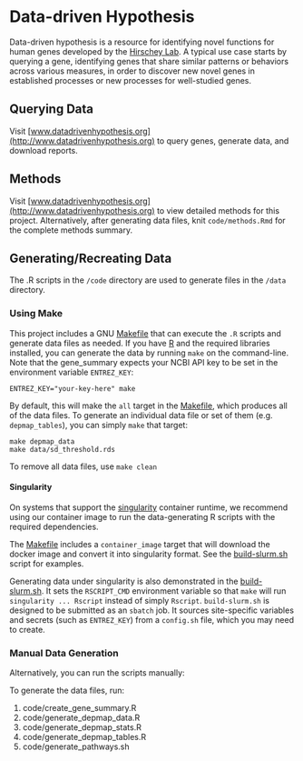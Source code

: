 # Data-driven Hypothesis

Data-driven hypothesis is a resource for identifying novel functions for human genes developed by the [Hirschey Lab](http://www.hirscheylab.org). A typical use case starts by querying a gene, identifying genes that share similar patterns or behaviors across various measures, in order to discover new novel genes in established processes or new processes for well-studied genes.

## Querying Data

Visit [www.datadrivenhypothesis.org](http://www.datadrivenhypothesis.org) to query genes, generate data, and download reports.

## Methods

Visit [www.datadrivenhypothesis.org](http://www.datadrivenhypothesis.org) to view detailed methods for this project. Alternatively, after generating data files, knit `code/methods.Rmd` for the complete methods summary.

## Generating/Recreating Data

The .R scripts in the `/code` directory are used to generate files in the `/data` directory.

### Using Make

This project includes a GNU [Makefile](https://www.gnu.org/software/make/manual/html_node/Introduction.html) that can execute the `.R` scripts and generate data files as needed. If you have [R](https://www.r-project.org) and the required libraries installed, you can generate the data by running `make` on the command-line. Note that the gene\_summary expects your NCBI API key to be set in the environment variable `ENTREZ_KEY`:

```
ENTREZ_KEY="your-key-here" make
```

By default, this will make the `all` target in the [Makefile](Makefile), which produces all of the data files. To generate an individual data file or set of them (e.g. `depmap_tables`), you can simply `make` that target:

```
make depmap_data
make data/sd_threshold.rds
```

To remove all data files, use `make clean`

#### Singularity

On systems that support the [singularity](https://sylabs.io/singularity/) container runtime, we recommend using our container image to run the data-generating R scripts with the required dependencies.

The [Makefile](Makefile) includes a `container_image` target that will download the docker image and convert it into singularity format. See the [build-slurm.sh](build-slurm.sh) script for examples.

Generating data under singularity is also demonstrated in the [build-slurm.sh](build-slurm.sh). It sets the `RSCRIPT_CMD` environment variable so that `make` will run `singularity ... Rscript` instead of simply `Rscript`. `build-slurm.sh` is designed to be submitted as an `sbatch` job. It sources site-specific variables and secrets (such as `ENTREZ_KEY`) from a `config.sh` file, which you may need to create.

### Manual Data Generation

Alternatively, you can run the scripts manually:

To generate the data files, run:
1. code/create_gene_summary.R
2. code/generate_depmap_data.R
3. code/generate_depmap_stats.R
4. code/generate_depmap_tables.R
5. code/generate_pathways.sh
